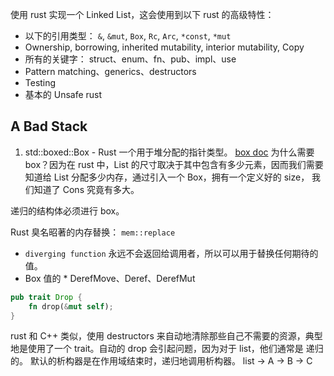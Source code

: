 
使用 rust 实现一个 Linked List，这会使用到以下 rust 的高级特性：

+ 以下的引用类型： `&`, `&mut`, `Box`, `Rc`, `Arc`, `*const`, `*mut`
+ Ownership, borrowing, inherited mutability, interior mutability, Copy
+ 所有的关键字： struct、enum、fn、pub、impl、use
+ Pattern matching、generics、destructors
+ Testing
+ 基本的 Unsafe rust

## A Bad Stack

1. std::boxed::Box - Rust 一个用于堆分配的指针类型。 [box doc](https://doc.rust-lang.org/std/boxed/)
为什么需要 box？因为在 rust 中，List 的尺寸取决于其中包含有多少元素，因而我们需要知道给 List 分配多少内存，通过引入一个 Box，拥有一个定义好的 size， 我们知道了 Cons 究竟有多大。

递归的结构体必须进行 box。

Rust 臭名昭著的内存替换： `mem::replace`

+ `diverging function` 永远不会返回给调用者，所以可以用于替换任何期待的值。
+ Box 值的 * DerefMove、Deref、DerefMut

```rust
pub trait Drop {
    fn drop(&mut self);
}
```

rust 和 C++ 类似，使用 destructors 来自动地清除那些自己不需要的资源，典型地是使用了一个 trait。自动的 drop 会引起问题，因为对于 list，他们通常是 递归的。
默认的析构器是在作用域结束时，递归地调用析构器。 list -> A -> B -> C

